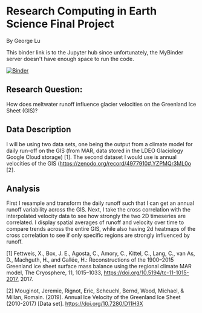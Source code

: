 # Research Computing in Earth Science Final Project
By George Lu

This binder link is to the Jupyter hub since unfortunately, the MyBinder server doesn't have enough space to run the code.

[![Binder](https://mybinder.org/badge.svg)](https://us-central1-b.gcp.pangeo.io/hub/user-redirect/git-pull?repo=https%3A%2F%2Fgithub.com%2Fglugeorge%2Frces-project&urlpath=lab%2Ftree%2Frces-project%2Fproject.ipynb&branch=main)

## Research Question:
How does meltwater runoff influence glacier velocities on the Greenland Ice Sheet (GIS)?

## Data Description
I will be using two data sets, one being the output from a climate model for daily run-off on the GIS (from MAR, data stored in the LDEO Glaciology Google Cloud storage) [1]. The second dataset I would use is annual velocities of the GIS (https://zenodo.org/record/4977910#.YZPMQr3ML0o [2].

## Analysis
First I resample and transform the daily runoff such that I can get an annual runoff variability across the GIS. Next, I take the cross correlation with the interpolated velocity data to see how strongly the two 2D timeseries are correlated. I display spatial averages of runoff and velocity over time to compare trends across the entire GIS, while also having 2d heatmaps of the cross correlation to see if only specific regions are strongly influenced by runoff. 

[1] Fettweis, X., Box, J. E., Agosta, C., Amory, C., Kittel, C., Lang, C., van As, D., Machguth, H., and Gallée, H.: Reconstructions of the 1900–2015 Greenland ice sheet surface mass balance using the regional climate MAR model, The Cryosphere, 11, 1015–1033, https://doi.org/10.5194/tc-11-1015-2017, 2017.

[2] Mouginot, Jeremie, Rignot, Eric, Scheuchl, Bernd, Wood, Michael, & Millan, Romain. (2019). Annual Ice Velocity of the Greenland Ice Sheet (2010-2017) [Data set]. https://doi.org/10.7280/D11H3X
